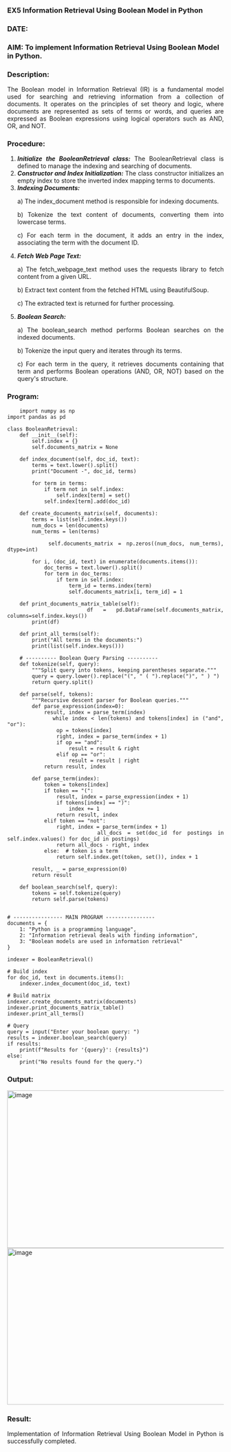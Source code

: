 ### EX5 Information Retrieval Using Boolean Model in Python
### DATE: 
### AIM: To implement Information Retrieval Using Boolean Model in Python.
### Description:
<div align = "justify">
The Boolean model in Information Retrieval (IR) is a fundamental model used for searching and retrieving information from a collection of documents. It operates on the principles of set theory and logic, where documents are represented as sets of terms or words, and queries are expressed as Boolean expressions using logical operators such as AND, OR, and NOT.
  
### Procedure:
1. ***Initialize the BooleanRetrieval class:*** The BooleanRetrieval class is defined to manage the indexing and searching of documents.
2. ***Constructor and Index Initialization:*** The class constructor initializes an empty index to store the inverted index mapping terms to documents.
3. ***Indexing Documents:***
    <p> a) The index_document method is responsible for indexing documents.
    <p> b) Tokenize the text content of documents, converting them into lowercase terms.
    <p> c) For each term in the document, it adds an entry in the index, associating the term with the document ID. </p>
4. ***Fetch Web Page Text:***
    <p>a) The fetch_webpage_text method uses the requests library to fetch content from a given URL.
    <p>b) Extract text content from the fetched HTML using BeautifulSoup.
    <p>c) The extracted text is returned for further processing.
5. ***Boolean Search:***
    <p>a) The boolean_search method performs Boolean searches on the indexed documents.
    <p>b) Tokenize the input query and iterates through its terms.
    <p>c) For each term in the query, it retrieves documents containing that term and performs Boolean operations (AND, OR, NOT) based on the query's structure.

### Program:
```
    import numpy as np
import pandas as pd

class BooleanRetrieval:
    def __init__(self):
        self.index = {}
        self.documents_matrix = None

    def index_document(self, doc_id, text):
        terms = text.lower().split()
        print("Document -", doc_id, terms)

        for term in terms:
            if term not in self.index:
                self.index[term] = set()
            self.index[term].add(doc_id)

    def create_documents_matrix(self, documents):
        terms = list(self.index.keys())
        num_docs = len(documents)
        num_terms = len(terms)

        self.documents_matrix = np.zeros((num_docs, num_terms), dtype=int)

        for i, (doc_id, text) in enumerate(documents.items()):
            doc_terms = text.lower().split()
            for term in doc_terms:
                if term in self.index:
                    term_id = terms.index(term)
                    self.documents_matrix[i, term_id] = 1

    def print_documents_matrix_table(self):
        df = pd.DataFrame(self.documents_matrix, columns=self.index.keys())
        print(df)

    def print_all_terms(self):
        print("All terms in the documents:")
        print(list(self.index.keys()))

    # ---------- Boolean Query Parsing ----------
    def tokenize(self, query):
        """Split query into tokens, keeping parentheses separate."""
        query = query.lower().replace("(", " ( ").replace(")", " ) ")
        return query.split()

    def parse(self, tokens):
        """Recursive descent parser for Boolean queries."""
        def parse_expression(index=0):
            result, index = parse_term(index)
            while index < len(tokens) and tokens[index] in ("and", "or"):
                op = tokens[index]
                right, index = parse_term(index + 1)
                if op == "and":
                    result = result & right
                elif op == "or":
                    result = result | right
            return result, index

        def parse_term(index):
            token = tokens[index]
            if token == "(":
                result, index = parse_expression(index + 1)
                if tokens[index] == ")":
                    index += 1
                return result, index
            elif token == "not":
                right, index = parse_term(index + 1)
                all_docs = set(doc_id for postings in self.index.values() for doc_id in postings)
                return all_docs - right, index
            else:  # token is a term
                return self.index.get(token, set()), index + 1

        result, _ = parse_expression(0)
        return result

    def boolean_search(self, query):
        tokens = self.tokenize(query)
        return self.parse(tokens)


# ---------------- MAIN PROGRAM ----------------
documents = {
    1: "Python is a programming language",
    2: "Information retrieval deals with finding information",
    3: "Boolean models are used in information retrieval"
}

indexer = BooleanRetrieval()

# Build index
for doc_id, text in documents.items():
    indexer.index_document(doc_id, text)

# Build matrix
indexer.create_documents_matrix(documents)
indexer.print_documents_matrix_table()
indexer.print_all_terms()

# Query
query = input("Enter your boolean query: ")
results = indexer.boolean_search(query)
if results:
    print(f"Results for '{query}': {results}")
else:
    print("No results found for the query.")

```

### Output:
<img width="1782" height="366" alt="image" src="https://github.com/user-attachments/assets/deba27f7-556b-47f1-8984-d7e416258ae2" />
<img width="1778" height="364" alt="image" src="https://github.com/user-attachments/assets/17d6a83f-92f9-4d3b-9769-473337f866ca" />


### Result:
Implementation of Information Retrieval Using Boolean Model in Python is successfully completed.
